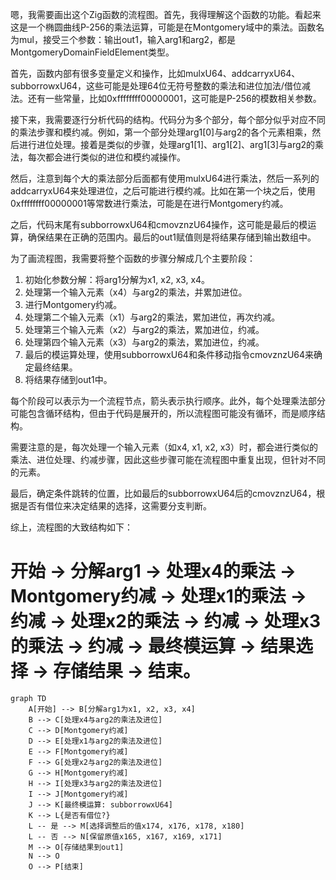 嗯，我需要画出这个Zig函数的流程图。首先，我得理解这个函数的功能。看起来这是一个椭圆曲线P-256的乘法运算，可能是在Montgomery域中的乘法。函数名为mul，接受三个参数：输出out1，输入arg1和arg2，都是MontgomeryDomainFieldElement类型。

首先，函数内部有很多变量定义和操作，比如mulxU64、addcarryxU64、subborrowxU64，这些可能是处理64位无符号整数的乘法和进位加法/借位减法。还有一些常量，比如0xffffffff00000001，这可能是P-256的模数相关参数。

接下来，我需要逐行分析代码的结构。代码分为多个部分，每个部分似乎对应不同的乘法步骤和模约减。例如，第一个部分处理arg1[0]与arg2的各个元素相乘，然后进行进位处理。接着是类似的步骤，处理arg1[1]、arg1[2]、arg1[3]与arg2的乘法，每次都会进行类似的进位和模约减操作。

然后，注意到每个大的乘法部分后面都有使用mulxU64进行乘法，然后一系列的addcarryxU64来处理进位，之后可能进行模约减。比如在第一个块之后，使用0xffffffff00000001等常数进行乘法，可能是在进行Montgomery约减。

之后，代码末尾有subborrowxU64和cmovznzU64操作，这可能是最后的模运算，确保结果在正确的范围内。最后的out1赋值则是将结果存储到输出数组中。

为了画流程图，我需要将整个函数的步骤分解成几个主要阶段：

1. 初始化参数分解：将arg1分解为x1, x2, x3, x4。
2. 处理第一个输入元素（x4）与arg2的乘法，并累加进位。
3. 进行Montgomery约减。
4. 处理第二个输入元素（x1）与arg2的乘法，累加进位，再次约减。
5. 处理第三个输入元素（x2）与arg2的乘法，累加进位，约减。
6. 处理第四个输入元素（x3）与arg2的乘法，累加进位，约减。
7. 最后的模运算处理，使用subborrowxU64和条件移动指令cmovznzU64来确定最终结果。
8. 将结果存储到out1中。

每个阶段可以表示为一个流程节点，箭头表示执行顺序。此外，每个处理乘法部分可能包含循环结构，但由于代码是展开的，所以流程图可能没有循环，而是顺序结构。

需要注意的是，每次处理一个输入元素（如x4, x1, x2, x3）时，都会进行类似的乘法、进位处理、约减步骤，因此这些步骤可能在流程图中重复出现，但针对不同的元素。

最后，确定条件跳转的位置，比如最后的subborrowxU64后的cmovznzU64，根据是否有借位来决定结果的选择，这需要分支判断。

综上，流程图的大致结构如下：

开始 -> 分解arg1 -> 处理x4的乘法 -> Montgomery约减 -> 处理x1的乘法 -> 约减 -> 处理x2的乘法 -> 约减 -> 处理x3的乘法 -> 约减 -> 最终模运算 -> 结果选择 -> 存储结果 -> 结束。
================================================
```mermaid
graph TD
    A[开始] --> B[分解arg1为x1, x2, x3, x4]
    B --> C[处理x4与arg2的乘法及进位]
    C --> D[Montgomery约减]
    D --> E[处理x1与arg2的乘法及进位]
    E --> F[Montgomery约减]
    F --> G[处理x2与arg2的乘法及进位]
    G --> H[Montgomery约减]
    H --> I[处理x3与arg2的乘法及进位]
    I --> J[Montgomery约减]
    J --> K[最终模运算: subborrowxU64]
    K --> L{是否有借位?}
    L -- 是 --> M[选择调整后的值x174, x176, x178, x180]
    L -- 否 --> N[保留原值x165, x167, x169, x171]
    M --> O[存储结果到out1]
    N --> O
    O --> P[结束]
```